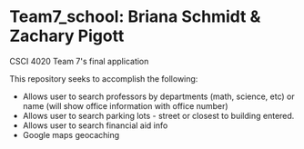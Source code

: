 # Team7_school: Briana Schmidt & Zachary Pigott
CSCI 4020 Team 7's final application

This repository seeks to accomplish the following:
* Allows user to search professors by departments (math, science, etc) or name (will show office information with office number)
* Allows user to search parking lots - street or closest to building entered.
* Allows user to search financial aid info
* Google maps geocaching
